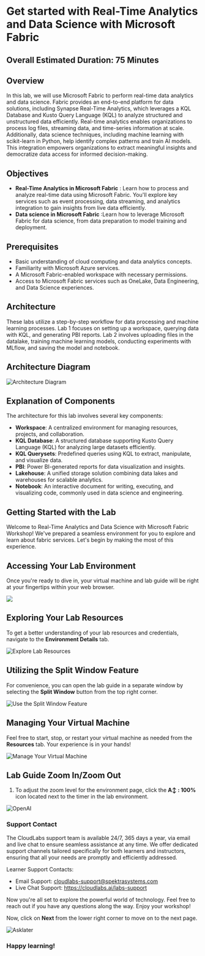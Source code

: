 # Get started with Real-Time Analytics and Data Science with Microsoft Fabric

## Overall Estimated Duration: 75 Minutes

## Overview

In this lab, we will use Microsoft Fabric to perform real-time data analytics and data science. Fabric provides an end-to-end platform for data solutions, including Synapse Real-Time Analytics, which leverages a KQL Database and Kusto Query Language (KQL) to analyze structured and unstructured data efficiently. Real-time analytics enables organizations to process log files, streaming data, and time-series information at scale. Additionally, data science techniques, including machine learning with scikit-learn in Python, help identify complex patterns and train AI models. This integration empowers organizations to extract meaningful insights and democratize data access for informed decision-making.

## Objectives

- **Real-Time Analytics in Microsoft Fabric** : Learn how to process and analyze real-time data using Microsoft Fabric. You'll explore key services such as event processing, data streaming, and analytics integration to gain insights from live data efficiently.
- **Data science in Microsoft Fabric** :Learn how to leverage Microsoft Fabric for data science, from data preparation to model training and deployment. 

## Prerequisites

- Basic understanding of cloud computing and data analytics concepts.  
- Familiarity with Microsoft Azure services.  
- A Microsoft Fabric-enabled workspace with necessary permissions.  
- Access to Microsoft Fabric services such as OneLake, Data Engineering, and Data Science experiences.  

## Architecture

These labs utilize a step-by-step workflow for data processing and machine learning processes. Lab 1 focuses on setting up a workspace, querying data with KQL, and generating PBI reports. Lab 2 involves uploading files in the datalake, training machine learning models, conducting experiments with MLflow, and saving the model and notebook.

## Architecture Diagram

![Architecture Diagram](./Images/archdia.png)

## Explanation of Components

The architecture for this lab involves several key components:

- **Workspace**: A centralized environment for managing resources, projects, and collaboration.
- **KQL Database**: A structured database supporting Kusto Query Language (KQL) for analyzing large datasets efficiently.
- **KQL Querysets**: Predefined queries using KQL to extract, manipulate, and visualize data.
- **PBI**: Power BI-generated reports for data visualization and insights.
- **Lakehouse**: A unified storage solution combining data lakes and warehouses for scalable analytics.
- **Notebook**: An interactive document for writing, executing, and visualizing code, commonly used in data science and engineering.

## Getting Started with the Lab

Welcome to Real-Time Analytics and Data Science with Microsoft Fabric Workshop! We've prepared a seamless environment for you to explore and learn about fabric services. Let's begin by making the most of this experience.

## Accessing Your Lab Environment

Once you're ready to dive in, your virtual machine and lab guide will be right at your fingertips within your web browser.
 
![](./Images/labguide.png)
 
## Exploring Your Lab Resources
 
To get a better understanding of your lab resources and credentials, navigate to the **Environment Details** tab.
 
![Explore Lab Resources](./Images/env.png)
 
## Utilizing the Split Window Feature
 
For convenience, you can open the lab guide in a separate window by selecting the **Split Window** button from the top right corner.
 
![Use the Split Window Feature](./Images/spl.png)
 
## Managing Your Virtual Machine
 
Feel free to start, stop, or restart your virtual machine as needed from the **Resources** tab. Your experience is in your hands!
 
![Manage Your Virtual Machine](./Images/res.png)
 
## Lab Guide Zoom In/Zoom Out
 
1. To adjust the zoom level for the environment page, click the **A↕ : 100%** icon located next to the timer in the lab environment.

  ![OpenAI](./Images/A.png)

### Support Contact
The CloudLabs support team is available 24/7, 365 days a year, via email and live chat to ensure seamless assistance at any time. We offer dedicated support channels tailored specifically for both learners and instructors, ensuring that all your needs are promptly and efficiently addressed.
 
Learner Support Contacts:
 
- Email Support: cloudlabs-support@spektrasystems.com
- Live Chat Support: https://cloudlabs.ai/labs-support

Now you're all set to explore the powerful world of technology. Feel free to reach out if you have any questions along the way. Enjoy your workshop!

Now, click on **Next** from the lower right corner to move on to the next page.

  ![Asklater](./Images/next.png)
 
### Happy learning!

